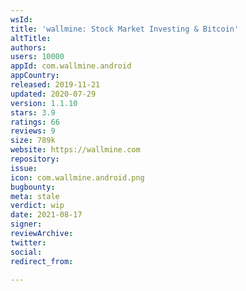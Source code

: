 ```yaml
---
wsId: 
title: 'wallmine: Stock Market Investing & Bitcoin'
altTitle: 
authors: 
users: 10000
appId: com.wallmine.android
appCountry: 
released: 2019-11-21
updated: 2020-07-29
version: 1.1.10
stars: 3.9
ratings: 66
reviews: 9
size: 789k
website: https://wallmine.com
repository: 
issue: 
icon: com.wallmine.android.png
bugbounty: 
meta: stale
verdict: wip
date: 2021-08-17
signer: 
reviewArchive: 
twitter: 
social: 
redirect_from: 

---
```


